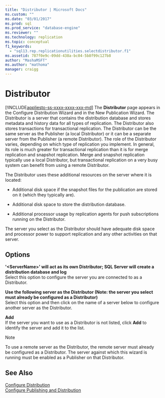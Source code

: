 ```yaml
---
title: "Distributor | Microsoft Docs"
ms.custom: ""
ms.date: "03/01/2017"
ms.prod: sql
ms.prod_service: "database-engine"
ms.reviewer: ""
ms.technology: replication
ms.topic: conceptual
f1_keywords: 
  - "sql13.rep.replicationutilities.selectdistributor.f1"
ms.assetid: 787f0e9c-09dd-438a-bc04-5b8f99c127b8
author: "MashaMSFT"
ms.author: "mathoma"
manager: craigg
---
```

# Distributor
[!INCLUDE[appliesto-ss-xxxx-xxxx-xxx-md](../../includes/appliesto-ss-xxxx-xxxx-xxx-md.md)]
  The **Distributor** page appears in the Configure Distribution Wizard and in the New Publication Wizard. The Distributor is a server that contains the distribution database and stores metadata and history data for all types of replication. The Distributor also stores transactions for transactional replication. The Distributor can be the same server as the Publisher (a local Distributor) or it can be a separate server from the Publisher (a remote Distributor). The role of the Distributor varies, depending on which type of replication you implement. In general, its role is much greater for transactional replication than it is for merge replication and snapshot replication. Merge and snapshot replication typically use a local Distributor, but transactional replication on a very busy system can benefit from using a remote Distributor.  
  
 The Distributor uses these additional resources on the server where it is located:  
  
-   Additional disk space if the snapshot files for the publication are stored on it (which they typically are).  
  
-   Additional disk space to store the distribution database.  
  
-   Additional processor usage by replication agents for push subscriptions running on the Distributor.  
  
 The server you select as the Distributor should have adequate disk space and processor power to support replication and any other activities on that server.  
  
## Options  
 **'\<ServerName>' will act as its own Distributor; SQL Server will create a distribution database and log**  
 Select this option to configure the server you are connected to as a Distributor.  
  
 **Use the following server as the Distributor (Note: the server you select must already be configured as a Distributor)**  
 Select this option and then click on the name of a server below to configure another server as the Distributor.  
  
 **Add**  
 If the server you want to use as a Distributor is not listed, click **Add** to identify the server and add it to the list.  
  
> [!NOTE]  
>  To use a remote server as the Distributor, the remote server must already be configured as a Distributor. The server against which this wizard is running must be enabled as a Publisher on that Distributor.  
  
## See Also  
 [Configure Distribution](../../relational-databases/replication/configure-distribution.md)   
 [Configure Publishing and Distribution](../../relational-databases/replication/configure-publishing-and-distribution.md)  
  
  
